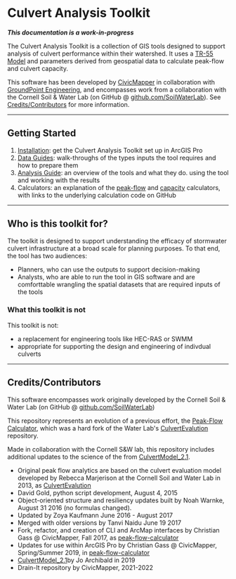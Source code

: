 # Culvert Analysis Toolkit

***This documentation is a work-in-progress***

The Culvert Analysis Toolkit is a collection of GIS tools designed to support analysis of culvert performance within their watershed. It uses a [TR-55 Model](https://www.nrcs.usda.gov/Internet/FSE_DOCUMENTS/stelprdb1044171.pdf) and parameters derived from geospatial data to calculate peak-flow and culvert capacity.

This software has been developed by [CivicMapper](https://www.civicmapper.com) in collaboration with [GroundPoint Engineering](https://groundpoint-engineering.com/), and encompasses work from a collaboration with the Cornell Soil & Water Lab (on GitHub @ [github.com/SoilWaterLab](https://github.com/SoilWaterLab)). See [Credits/Contributors](index.md#creditscontributors) for more information.

---

## Getting Started

1. [Installation](install.md): get the Culvert Analysis Toolkit set up in ArcGIS Pro
2. [Data Guides](data-overview.md): walk-throughs of the types inputs the tool requires and how to prepare them
3. [Analysis Guide](analysis-overview.md): an overview of the tools and what they do. using the tool and working with the results
4. Calculators: an explanation of the [peak-flow](calcs-peak-flow.md) and [capacity](calcs-culvert-capacity.md) calculators, with links to the underlying calculation code on GitHub

---

## Who is this toolkit for?

The toolkit is designed to support understanding the efficacy of stormwater culvert infrastructure at a broad scale for planning purposes. To that end, the tool has two audiences:

* Planners, who can use the outputs to support decision-making
* Analysts, who are able to run the tool in GIS software and are comforttable wrangling the spatial datasets that are required inputs of the tools

### What this toolkit is not

This toolkit is not:

* a replacement for engineering tools like HEC-RAS or SWMM
* appropriate for supporting the design and engineering of indivdual culverts

---

## Credits/Contributors

This software encompasses work originally developed by the Cornell Soil & Water Lab (on GitHub @ [github.com/SoilWaterLab](https://github.com/SoilWaterLab))

This repository represents an evolution of a previous effort, the [Peak-Flow Calculator](https://github.com/civicmapper/peak-flow-calculator/), which was a hard fork of the Water Lab's [CulvertEvalution](https://github.com/SoilWaterLab/CulvertEvaluation) repository. 

Made in collaboration with the Cornell S&W lab, this repository includes additional updates to the science of the from [CulvertModel_2.1](https://github.com/SoilWaterLab/CulvertModel_2.1).

* Original peak flow analytics are based on the culvert evaluation model developed by Rebecca Marjerison at the Cornell Soil and Water Lab in 2013, as [CulvertEvalution](https://github.com/SoilWaterLab/CulvertEvaluation)
* David Gold, python script development, August 4, 2015
* Object-oriented structure and resiliency updates built by Noah Warnke, August 31 2016 (no formulas changed).
* Updated by Zoya Kaufmann June 2016 - August 2017
* Merged with older versions by Tanvi Naidu June 19 2017
* Fork, refactor, and creation of CLI and ArcMap interfaces by Christian Gass @ CivicMapper, Fall 2017, as [peak-flow-calculator](https://github.com/civicmapper/peak-flow-calculator/)
* Updates for use within ArcGIS Pro by Christian Gass @ CivicMapper, Spring/Summer 2019, in [peak-flow-calculator](https://github.com/civicmapper/peak-flow-calculator/)
* [CulvertModel_2.1](https://github.com/SoilWaterLab/CulvertModel_2.1)by Jo Archibald in 2019
* Drain-It repository by CivicMapper, 2021-2022